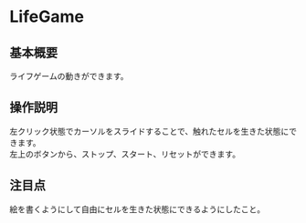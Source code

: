 # LifeGame
## 基本概要
ライフゲームの動きができます。  
## 操作説明
左クリック状態でカーソルをスライドすることで、触れたセルを生きた状態にできます。  
左上のボタンから、ストップ、スタート、リセットができます。  
## 注目点
絵を書くようにして自由にセルを生きた状態にできるようにしたこと。
